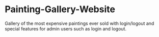 # Painting-Gallery-Website
Gallery of the most expensive paintings ever sold with login/logout and special features for admin users such as login and logout. 
